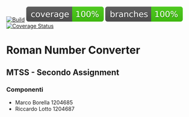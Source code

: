 [![Build](https://github.com/MTSS2023/MTSS_2/actions/workflows/build.yml/badge.svg)](https://github.com/MTSS2023/MTSS_2/actions/workflows/build.yml) 
![coverage](.github/badges/jacoco.svg)
![branches_coverage](.github/badges/branches.svg)
[![Coverage Status](https://coveralls.io/repos/github/MTSS2023/MTSS_2/badge.svg?branch=master&service=github)](https://coveralls.io/github/MTSS2023/MTSS_2?branch=master)

# Roman Number Converter

## MTSS - Secondo Assignment
### Componenti 
- Marco Borella 1204685
- Riccardo Lotto 1204687